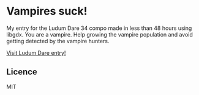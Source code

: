 # Vampires suck!

My entry for the Ludum Dare 34 compo made in less than 48 hours using libgdx.
You are a vampire. Help growing the vampire population and avoid getting detected by the vampire hunters.

[Visit Ludum Dare entry!](http://ludumdare.com/compo/ludum-dare-34/?action=preview&uid=63875)

## Licence
MIT
